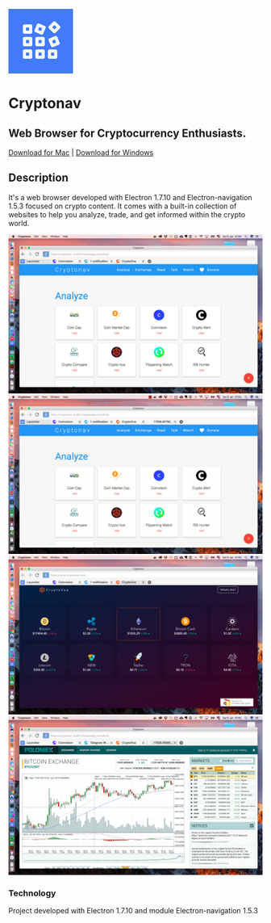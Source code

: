 ![](https://github.com/dyegovasc/cryptonav/blob/master/electron-app/assets/icons/png/128x128.png?raw=true)
# Cryptonav
## Web Browser for Cryptocurrency Enthusiasts.
[Download for Mac](https://www.amazon.com/clouddrive/share/RlKNvUwyF7pNvFYJo9pnXFYKrTTCANQQSzimw82A9Dx) | [Download for Windows](https://www.amazon.com/clouddrive/share/xjMxgPxfsI6hvoUCUAJ5sxdtDXgfuRQUmyPnBUHlHp7)

## Description
It's a web browser developed with Electron 1.7.10 and Electron-navigation 1.5.3 focused on crypto content. It comes with a built-in collection of websites to help you analyze, trade, and get informed within the crypto world.

![](previews/launcher.PNG) ![](previews/nav.gif)![](previews/analyze.png) ![](previews/exchange.png)

### Technology
Project developed with Electron 1.7.10 and module Electron-navigation 1.5.3
